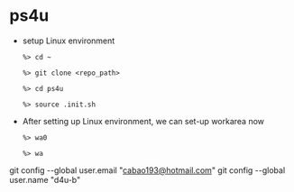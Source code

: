 # ps4u

* setup Linux environment

  `%> cd ~`

  `%> git clone <repo_path>`

  `%> cd ps4u`
  
  `%> source .init.sh`
  
* After setting up Linux environment, we can set-up workarea now

  `%> wa0`
  
  `%> wa`
  
  
git config --global user.email "cabao193@hotmail.com"
git config --global user.name "d4u-b"

